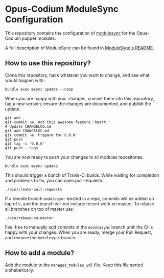 # Opus-Codium ModuleSync Configuration

This repository contains the configuration of
[modulesync](http://github.com/puppetlabs/modulesync) for the Opus-Codium
puppet modules.

A full description of ModuleSync can be found in [ModuleSync's
README](https://github.com/puppetlabs/modulesync).

## How to use this repository?

Clone this repository, hack whatever you want to change, and see what would
happen with:

```
bundle exec msync update --noop
```

When you are happy with your changes, commit them into *this* repository, tag a
new version, ensure the changes are documented, and publish the update:

```
git add .
git commit -m 'Add this awesome feature :heart:'
# Update CHANGELOG.md
git add CHANGELOG.md
git commit -m 'Prepare for 0.0.0'
git push
git tag -s '0.0.0'
git push --tags
```

You are now ready to push your changes to all modules repositories:

```
bundle exec msync update
```

This should trigger a bunch of Travis-CI builds.  While waiting for completion
and problems to fix, you can open pull-requests:

```
./bin/create-pull-requests
```

If a remote branch `modulesync` existed in a repo, commits will be added on top
of it, and the branch will not include recent work on master.  To rebase all
branches on top of master use:

```
./bin/rebase-on-master
```

Feel free to manually add commits in the `modulesync` branch until the CI is
happy with your changes.  When you are ready, merge your Pull Request, and
remove the `modulesync` branch.

## How to add a module?

Add the module to the `managed_modules.yml` file.  Keep this file sorted
alphabetically.
